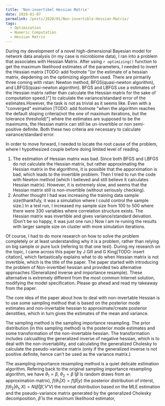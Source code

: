 ```yaml
---
title: 'Non-invertibel Hessian Matrix'
date: 2020-01-07
permalink: /posts/2020/01/Non-invertible-Hessian-Matrix/
tags:
  - Optimization
  - Numeric Computation
  - Hessian Matrix
---
```


During my development of a novel high-dimensional Bayesian model for network data analysis (in my case is microbiome data), I ran into a problem that associates with Hessian Matrix. After using `r optimizing()` function to get the maximum likelihood estimates of the parameters, I needed to invert the Hessian matrix [TODO: add footnote "(or the estimate of a hessian matrix, depdening on the optimizing algorithm used. There are pirmarily three coming with rstan: Newton method, BFGS(quasi-newton algorithm), and LBFGS(quasi-newton algorithm). BFGS and LBFGS use a estimates of the Hessian matrix rather than calculate the Hessian matrix for the sake of computation speed.)"] to calculate the variance/standard error of the estimates.However, the task is not as trivial as it seems like. Even with a "converged" esimation [TODO: add footnote "when the algorithm reaches the default stoping criteria(not the one of maximum iterations, but the tolerance threshold)"] where the estimates are supposed to be the maximums, the Hessian matrix can still be un-invertible or non semi-positive definite. Both these two criteria are necessary to calculate vairance/standard error.

In order to move forward, I needed to locate the root cause of the problem, where I hypothesized couple before doing limited level of reading.
1) The estimation of Hessian matrix was bad. Since both BFGS and LBFGS do not calculate the Hessian matrix, but rather approximating the Hessian matrix in the algorithms, it is possible that the apporximation is bad, which leads to the invertible problem. Then I tried to run the code with Newton method (which I believed and still believe it calculates Hessian matrix). However, it is extremely slow, and seems that the Hessian matrix still is non-invertible (without seriously checking).
2) Another thought I had was increasing the training data sample size(thankfuly, it was a simulation where I could control the sample size.) In a test run, I increased my sample size from 100 to 500 where there were 330 variables where correlation structure exists. The Hessian matrix was invertible and gives variance/standard deivation. (Don't be so happy, it was just one run.) Now I am re-runing the results with larger sample size on cluster with more simulation iterations.

Of course, I had to do more research on how to solve the problem completely or at least understanding why it is a problem, rather than relying on big sample or pure luck (refering to that one test). During my research on the topic, I came across this paper by J Gill and G King[TODO: insert citation], which fantastically explains what to do when Hessian matrix is not invertible, which is the title of the paper. The paper started with introducing the problem of Non-invertibel hessian and provided two alternative approaches (Generalized inverse and importance resample). These alternative is extremely different from the most common Internet solution, modifying the model specification. Please go ahead and read my takeaway from the paper.

The core idea of the paper about how to deal with non-invertable Hessian is to use some sampling method that is based on the posterior mode estimates and non-invertable hessian to approximate/create posterior denstities, which in turn gives the estimates of the mean and variance.

The sampling method is the sampling importance resampling. The prior distribution (in this sampling method) is the posterior mode estimates and some transformation of the non-invertable hessian. The transformation includes calcualting the generalized inverse of negative hessian, which is to deal with the non-invertability, and calculating the generalized Cholesky to calculate the pseudo-variance matrix (only if the generalized inverse is not positive definite, hence can't be used as the variance matrix.)

The asampling importance resampling method is a quiet delicate estimation algorithm. Refering back to the original sampling importance resampling algorithm, we have $\theta_1 = \beta$, $\theta_2 = \tilde \beta$ ($\tilde \beta$ is random draws from an approximation matrix), $f(\theta_1|X) = f(\beta|y)$ the posterior distribution of interst, $f(\theta_2|\theta_1, X) = N(\tilde \beta|\hat \beta, V'V)$ the normal distribution based on the MLE estimation and the pseudo-variance matrix generated by the generalized Cholesky decomposition, $\hat \beta$ is the maximum likelihood estimator,
